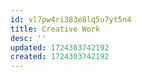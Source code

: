 ```yaml
---
id: vl7pw4ri383e8lq5u7yt5n4
title: Creative Work
desc: ''
updated: 1724303742192
created: 1724303742192
---
```

